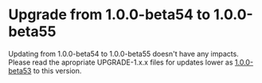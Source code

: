 # Upgrade from 1.0.0-beta54 to 1.0.0-beta55

Updating from 1.0.0-beta54 to 1.0.0-beta55 doesn't have any impacts. Please read the apropriate UPGRADE-1.x.x files for updates lower as [1.0.0-beta53](UPGRADE-1.0.0-beta53.md) to this version.